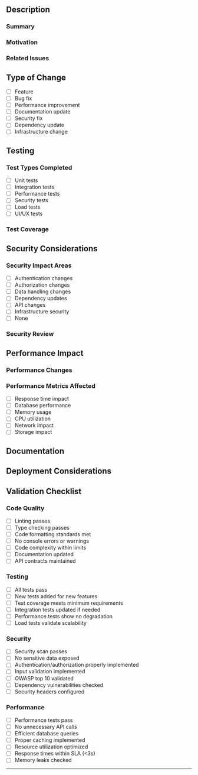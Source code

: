 ## Description

### Summary
<!-- Provide a brief summary of the changes and their impact -->


### Motivation
<!-- Explain the business and technical reasons for these changes -->


### Related Issues
<!-- Link to related issues or tickets using #issue_number format -->


## Type of Change
<!-- Check all that apply -->
- [ ] Feature
- [ ] Bug fix
- [ ] Performance improvement
- [ ] Documentation update
- [ ] Security fix
- [ ] Dependency update
- [ ] Infrastructure change

## Testing

### Test Types Completed
<!-- Check all that apply -->
- [ ] Unit tests
- [ ] Integration tests
- [ ] Performance tests
- [ ] Security tests
- [ ] Load tests
- [ ] UI/UX tests

### Test Coverage
<!-- Provide detailed test coverage metrics and analysis -->


## Security Considerations

### Security Impact Areas
<!-- Check all that apply -->
- [ ] Authentication changes
- [ ] Authorization changes
- [ ] Data handling changes
- [ ] Dependency updates
- [ ] API changes
- [ ] Infrastructure security
- [ ] None

### Security Review
<!-- Document security review findings and mitigations -->


## Performance Impact

### Performance Changes
<!-- Provide detailed analysis of performance impact -->


### Performance Metrics Affected
<!-- Check all that apply -->
- [ ] Response time impact
- [ ] Database performance
- [ ] Memory usage
- [ ] CPU utilization
- [ ] Network impact
- [ ] Storage impact

## Documentation
<!-- List all documentation updates made -->


## Deployment Considerations
<!-- Note any deployment requirements or considerations -->


## Validation Checklist

### Code Quality
- [ ] Linting passes
- [ ] Type checking passes
- [ ] Code formatting standards met
- [ ] No console errors or warnings
- [ ] Code complexity within limits
- [ ] Documentation updated
- [ ] API contracts maintained

### Testing
- [ ] All tests pass
- [ ] New tests added for new features
- [ ] Test coverage meets minimum requirements
- [ ] Integration tests updated if needed
- [ ] Performance tests show no degradation
- [ ] Load tests validate scalability

### Security
- [ ] Security scan passes
- [ ] No sensitive data exposed
- [ ] Authentication/authorization properly implemented
- [ ] Input validation implemented
- [ ] OWASP top 10 validated
- [ ] Dependency vulnerabilities checked
- [ ] Security headers configured

### Performance
- [ ] Performance tests pass
- [ ] No unnecessary API calls
- [ ] Efficient database queries
- [ ] Proper caching implemented
- [ ] Resource utilization optimized
- [ ] Response times within SLA (<3s)
- [ ] Memory leaks checked

---
<!-- 
Note: This PR will be automatically validated by the following workflows:
- CI Build and Test (.github/workflows/ci.yml)
- Security Scanning (.github/workflows/security-scan.yml)

Please ensure all checks pass before requesting review.
-->